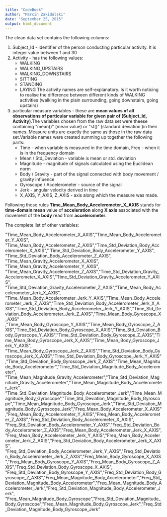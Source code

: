 ```yaml
---
title: "CodeBook"
author: "Marcin Zakidalski"
date: "September 25, 2015"
output: html_document
---
```


The clean data set contains the following columns:

1. Subject_Id - identifier of the person conducting particular activity. It is integer value between 1 and 30
2. Activity - has the following values:
    + WALKING
    + WALKING_UPSTAIRS
    + WALKING_DOWNSTAIRS
    + SITTING
    + STANDING
    + LAYING
    The activity names are self-explanatory. Is it worth noticing to realise the difference between different kinds of WALKING activities (walking in the plain surrounding, going downstairs, going upstairs)
3. particular measure variables - these are **mean values of all observations of particular variable for given pair of (Subject_Id, Activity)**.The variables chosen from the raw data set were theese containing "mean()" (mean value) or "st()" (standard deviation )in their names. 
Measure units are exactly the same as those in the raw data set.Variable names were created summing up together the following parts:
     + Time - when variable is measured in the time domain, Freq - when it is in the frequency domain
     + Mean / Std_Deviation - variable is mean or std. deviation
     + Magnitude - magnitude of signals calculated using the Euclidean norm
     + Body / Gravity - part of the signal connected with body movement / gravity influence
     + Gyroscope / Accelerometer - source of the signal 
     + Jerk - angular velocity derived in time
     + X_AXIS, Y_AXIS, Z_AXIS - axis along which the measure was made.

Following those rules **Time_Mean_Body_Accelerometer_X_AXIS** stands for **time-domain mean** value of **acceleration** along **X axis** associated with the movement of the **body** read from **accelerometer**. 


The complete list of other variables:

"Time_Mean_Body_Accelerometer_X_AXIS","Time_Mean_Body_Accelerometer_Y_AXIS",
"Time_Mean_Body_Accelerometer_Z_AXIS","Time_Std_Deviation_Body_Accelerometer_X_AXIS","
Time_Std_Deviation_Body_Accelerometer_Y_AXIS",
"Time_Std_Deviation_Body_Accelerometer_Z_AXIS",
"Time_Mean_Gravity_Accelerometer_X_AXIS", 
"Time_Mean_Gravity_Accelerometer_Y_AXIS",
"Time_Mean_Gravity_Accelerometer_Z_AXIS","Time_Std_Deviation_Gravity_Accelerometer_X_AXIS","Time_Std_Deviation_Gravity_Accelerometer_Y_AXIS",
"Time_Std_Deviation_Gravity_Accelerometer_Z_AXIS","Time_Mean_Body_Accelerometer_Jerk_X_AXIS", "Time_Mean_Body_Accelerometer_Jerk_Y_AXIS","Time_Mean_Body_Accelerometer_Jerk_Z_AXIS","Time_Std_Deviation_Body_Accelerometer_Jerk_X_AXIS","Time_Std_Deviation_Body_Accelerometer_Jerk_Y_AXIS","Time_Std_Deviation_Body_Accelerometer_Jerk_Z_AXIS","Time_Mean_Body_Gyroscope_X_AXIS" ,"Time_Mean_Body_Gyroscope_Y_AXIS","Time_Mean_Body_Gyroscope_Z_AXIS","Time_Std_Deviation_Body_Gyroscope_X_AXIS","Time_Std_Deviation_Body_Gyroscope_Y_AXIS","Time_Std_Deviation_Body_Gyroscope_Z_AXIS","Time_Mean_Body_Gyroscope_Jerk_X_AXIS","Time_Mean_Body_Gyroscope_Jerk_Y_AXIS", "Time_Mean_Body_Gyroscope_Jerk_Z_AXIS","Time_Std_Deviation_Body_Gyroscope_Jerk_X_AXIS","Time_Std_Deviation_Body_Gyroscope_Jerk_Y_AXIS","Time_Std_Deviation_Body_Gyroscope_Jerk_Z_AXIS","Time_Mean_Magnitude_Body_Accelerometer","Time_Std_Deviation_Magnitude_Body_Accelerometer", "Time_Mean_Magnitude_Gravity_Accelerometer","Time_Std_Deviation_Magnitude_Gravity_Accelerometer","Time_Mean_Magnitude_Body_Accelerometer_Jerk", "Time_Std_Deviation_Magnitude_Body_Accelerometer_Jerk","Time_Mean_Magnitude_Body_Gyroscope","Time_Std_Deviation_Magnitude_Body_Gyroscope","Time_Mean_Magnitude_Body_Gyroscope_Jerk","Time_Std_Deviation_Magnitude_Body_Gyroscope_Jerk","Freq_Mean_Body_Accelerometer_X_AXIS","Freq_Mean_Body_Accelerometer_Y_AXIS","Freq_Mean_Body_Accelerometer_Z_AXIS","Freq_Std_Deviation_Body_Accelerometer_X_AXIS", "Freq_Std_Deviation_Body_Accelerometer_Y_AXIS","Freq_Std_Deviation_Body_Accelerometer_Z_AXIS","Freq_Mean_Body_Accelerometer_Jerk_X_AXIS","Freq_Mean_Body_Accelerometer_Jerk_Y_AXIS","Freq_Mean_Body_Accelerometer_Jerk_Z_AXIS","Freq_Std_Deviation_Body_Accelerometer_Jerk_X_AXIS", "Freq_Std_Deviation_Body_Accelerometer_Jerk_Y_AXIS","Freq_Std_Deviation_Body_Accelerometer_Jerk_Z_AXIS","Freq_Mean_Body_Gyroscope_X_AXIS","Freq_Mean_Body_Gyroscope_Y_AXIS","Freq_Mean_Body_Gyroscope_Z_AXIS","Freq_Std_Deviation_Body_Gyroscope_X_AXIS",
"Freq_Std_Deviation_Body_Gyroscope_Y_AXIS","Freq_Std_Deviation_Body_Gyroscope_Z_AXIS","Freq_Mean_Magnitude_Body_Accelerometer","Freq_Std_Deviation_Magnitude_Body_Accelerometer","Freq_Mean_Magnitude_Body_Accelerometer_Jerk","Freq_Std_Deviation_Magnitude_Body_Accelerometer_Jerk",
"Freq_Mean_Magnitude_Body_Gyroscope","Freq_Std_Deviation_Magnitude_Body_Gyroscope","Freq_Mean_Magnitude_Body_Gyroscope_Jerk","Freq_Std_Deviation_Magnitude_Body_Gyroscope_Jerk"
